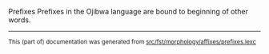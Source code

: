 Prefixes
Prefixes in the Ojibwa language are bound to beginning of other words.

* * *

<small>This (part of) documentation was generated from [src/fst/morphology/affixes/prefixes.lexc](https://github.com/giellalt/lang-oji/blob/main/src/fst/morphology/affixes/prefixes.lexc)</small>
